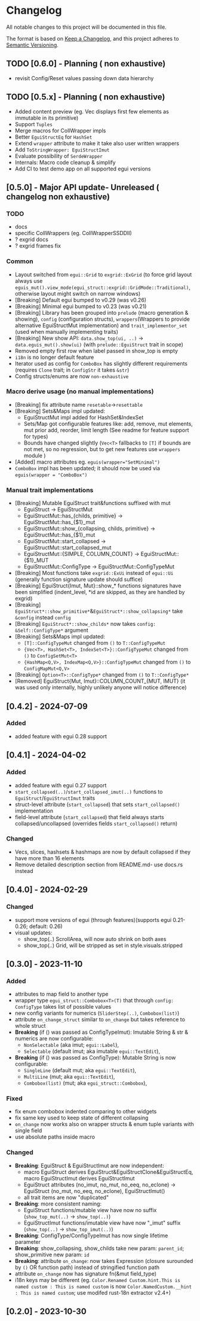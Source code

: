 # Changelog

All notable changes to this project will be documented in this file.

The format is based on [Keep a Changelog](https://keepachangelog.com/en/1.0.0/),
and this project adheres to [Semantic Versioning](https://semver.org/spec/v2.0.0.html).

## TODO [0.6.0] - Planning ( non exhaustive)

- revisit Config/Reset values passing down data hierarchy

## TODO [0.5.x] - Planning ( non exhaustive)

- Added content preview (eg. Vec displays first few elements as immutable in its primitive)
- Support `Tuples`
- Merge macros for CollWrapper impls
- Better `EguiStructEq` for `HashSet`
- Extend `wrapper` attribute to make it take also user written wrappers
- Add `ToStringWrapper: EguiStructImut` 
- Evaluate possibility of `SerdeWrapper`
- Internals: Macro code cleanup & simplify
- Add CI to test demo app on all supported egui versions

## [0.5.0] - Major API update- Unreleased ( changelog non exhaustive)
### TODO

- docs
- specific CollWrappers (eg. CollWrapperSSDDII)
- ? exgrid docs
- ? exgrid frames fix

### Common

- Layout switched from `egui::Grid` to `exgrid::ExGrid` (to force grid layout always use `eguis_mut().view_mode(egui_struct::exgrid::GridMode::Traditional)`, otherwise layout might switch on narrow windows)
- [Breaking] Default egui bumped to v0.29 (was v0.26)
- [Breaking] Minimal egui bumped to v0.23 (was v0.21)
- [Breaking] Library has been grouped into `prelude` (macro generation & showing), `config` (configuration structs), `wrappers`(Wrappers to provide alternative EguiStructMut implementation) and `trait_implementor_set` (used when manually implementing traits)
- [Breaking] New show API: `data.show_top(ui, ..)` -> `data.eguis_mut().show(ui)` (with `prelude::EguiStruct` trait in scope)
- Removed empty first row when label passed in show_top is empty
- `i18n` is no longer default feature
- Iterator used as config for `ComboBox` has slightly different requirements (requires `Clone` trait; in `ConfigStr` it takes `&str`)
- Config structs/enums are now `non-exhaustive`

### Macro derive usage (no manual implementations)

- [Breaking] fix attribute name `resetable`->`resettable`
- [Breaking] Sets&Maps impl updated:
  - EguiStructMut impl added for HashSet&IndexSet
  - Sets/Map got configurable features like: add, remove, mut elements, mut prior add, reorder, limit length (See readme for feature support for types)
  - Bounds have changed slightly (`Vec<T>` fallbacks to `[T]` if bounds are not met, so no regression, but to get new features use `wrappers` module )
- [Added] macro attributes eg. `eguis(wrapper="SetMinimal")`
- `ComboBox` impl has been updated; it should now be used via `eguis(wrapper = "ComboBox")`

### Manual trait implementations

- [Breaking] Mutable EguiStruct trait&functions suffixed with mut
  - EguiStruct -> EguiStructMut
  - EguiStructMut::has_{childs, primitive} -> EguiStructMut::has_{$1}_mut
  - EguiStructMut::show_{collapsing, childs, primitive} -> EguiStructMut::has_{$1}_mut
  - EguiStructMut::start_collapsed -> EguiStructMut::start_collapsed_mut
  - EguiStructMut::{SIMPLE, COLUMN_COUNT} -> EguiStructMut::{$1}_MUT
  - EguiStructMut::ConfigType -> EguiStructMut::ConfigTypeMut
- [Breaking] Most functions take `exgrid::ExUi` instead of `egui::Ui` (generally function signature update should suffice)
- [Breaking] EguiStruct{Imut, Mut}::show_\* functions signatures have been simplified (indent_level, \*id are skipped, as they are handled by exgrid)
- [Breaking] `EguiStruct*::show_primitive*`&`EguiStruct*::show_collapsing*` take `&config` instead `config`
- [Breaking] `EguiStruct*::show_childs*` now takes `config: &Self::ConfigType*` argument
- [Breaking] Sets&Maps impl updated:
  - `[T]::ConfigTypeMut` changed from `()` to `T::ConfigTypeMut`
  - `{Vec<T>, HashSet<T>, IndexSet<T>}::ConfigTypeMut` changed from `()` to `ConfigSetMut<T>`
  - `{HashMap<Q,V>, IndexMap<Q,V>}::ConfigTypeMut` changed from `()` to `ConfigMapMut<Q,V>`
- [Breaking] `Option<T>::ConfigType*` changed from `()` to `T::ConfigType*`
- [Removed] EguiStruct{Mut, Imut}::COLUMN_COUNT_{MUT, IMUT} (it was used only internally, highly unlikely anyone will notice difference)

## [0.4.2] - 2024-07-09

### Added

- added feature with egui 0.28 support

## [0.4.1] - 2024-04-02

### Added

- added feature with egui 0.27 support
- `start_collapsed(..)`/`start_collapsed_imut(..)` functions to `EguiStruct`/`EguiStructImut` traits
- struct-level attribute (`start_collapsed`) that sets `start_collapsed()` implementation
- field-level attribute (`start_collapsed`) that field always starts collapsed/uncollapsed (overrides fields `start_collapsed()` return)

### Changed

- Vecs, slices, hashsets & hashmaps are now by default collapsed if they have more than 16 elements
- Remove detailed description section from README.md- use docs.rs instead

## [0.4.0] - 2024-02-29

### Changed

- support more versions of egui (through features)(supports egui 0.21-0.26; default: 0.26)
- visual updates:
  - show_top(..) ScrollArea, will now auto shrink on both axes
  - show_top(..) Grid, will be stripped as set in style.visuals.stripped

## [0.3.0] - 2023-11-10

### Added

- attributes to map field to another type
- wrapper type `egui_struct::Combobox<T>(T)` that through `config: ConfigType` takes list of possible values
- new config variants for numerics (`SliderStep(..)`, `Combobox(list)`)
- attribute `on_change_struct` similar to `on_change` but takes reference to whole struct
- **Breaking** (if () was passed as ConfigTypeImut): Imutable String & str & numerics are now configurable:
  - `NonSelectable` (aka imut; `egui::Label`),
  - `Selectable` (default imut; aka imutable `egui::TextEdit`),
- **Breaking** (if () was passed as ConfigType): Mutable String is now configurable:
  - `SingleLine` (default mut; aka `egui::TextEdit`),
  - `MultiLine` (mut; aka `egui::TextEdit`),
  - `Combobox(list)` (mut; aka `egui_struct::Combobox`),

### Fixed

- fix enum combobox indented comparing to other widgets
- fix same key used to keep state of different collapsing
- `on_change` now works also on wrapper structs & enum tuple variants with single field
- use absolute paths inside macro

### Changed

- **Breaking**: EguiStruct & EguiStructImut are now independent:
  - macro EguiStruct derives EguiStruct&EguiStructClone&EguiStructEq, macro EguiStructImut derives EguiStructImut
  - EguiStruct attributes (no_imut, no_mut, no_eeq, no_eclone) -> EguiStruct (no_mut, no_eeq, no_eclone), EguiStructImut()
  - all trait items are now "duplicated"
- **Breaking**: more consistent naming:
  - EguiStruct functions/mutable view have now no suffix (`show_top_mut(..)` -> `show_top(..)`)
  - EguiStructImut functions/imutable view have now "_imut" suffix (`show_top(..)` -> `show_top_imut(..)`)
- **Breaking**: ConfigType/ConfigTypeImut has now single lifetime parameter
- **Breaking**: show_collapsing, show_childs take new param: `parent_id`; show_primitive new param: `id`
- **Breaking**: attribute `on_change`: now takes Expression (closure surounded by `()` OR function path) instead of stringified function path
- attribute `on_change` now has signature fn(&mut field_type)
- i18n keys may be different (eg. `Color.Renamed Custom.hint.This is named custom : This is named custom` is now `Color.NamedCustom.__hint : This is named custom`; use modifed rust-18n extractor v2.4+)

## [0.2.0] - 2023-10-30
